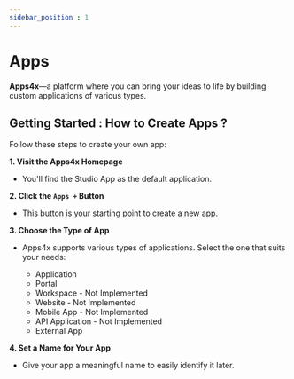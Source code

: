 ```yaml
---
sidebar_position : 1
---
```


# Apps

**Apps4x**—a platform where you can bring your ideas to life by building custom applications of various types.

## Getting Started : How to Create Apps ?

Follow these steps to create your own app:

**1. Visit the Apps4x Homepage**

  - You'll find the Studio App as the default application.

**2. Click the `Apps +` Button**

  - This button is your starting point to create a new app.

**3. Choose the Type of App**

  - Apps4x supports various types of applications. Select the one that suits your needs:

    - Application
    - Portal
    - Workspace - Not Implemented
    - Website - Not Implemented
    - Mobile App - Not Implemented
    - API Application - Not Implemented
    - External App

**4. Set a Name for Your App**

  - Give your app a meaningful name to easily identify it later.